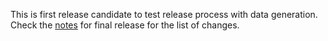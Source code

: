This is first release candidate to test release process with data generation. Check the [notes](0.7.0.markdown) for final release for the list of changes.
